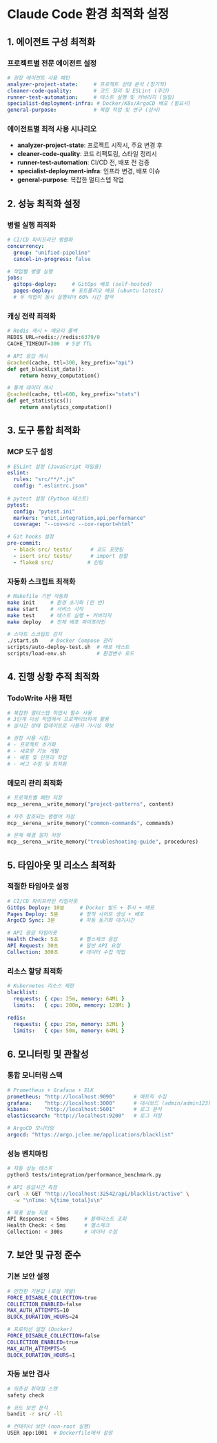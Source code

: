 # Claude Code 환경 최적화 설정

## 1. 에이전트 구성 최적화

### 프로젝트별 전문 에이전트 설정
```yaml
# 권장 에이전트 사용 패턴
analyzer-project-state:     # 프로젝트 상태 분석 (정기적)
cleaner-code-quality:       # 코드 정리 및 ESLint (주간)  
runner-test-automation:     # 테스트 실행 및 커버리지 (일일)
specialist-deployment-infra: # Docker/K8s/ArgoCD 배포 (필요시)
general-purpose:            # 복합 작업 및 연구 (상시)
```

### 에이전트별 최적 사용 시나리오
- **analyzer-project-state**: 프로젝트 시작시, 주요 변경 후
- **cleaner-code-quality**: 코드 리팩토링, 스타일 정리시
- **runner-test-automation**: CI/CD 전, 배포 전 검증
- **specialist-deployment-infra**: 인프라 변경, 배포 이슈
- **general-purpose**: 복잡한 멀티스텝 작업

## 2. 성능 최적화 설정

### 병렬 실행 최적화
```yaml
# CI/CD 파이프라인 병렬화
concurrency:
  group: "unified-pipeline"
  cancel-in-progress: false

# 작업별 병렬 실행
jobs:
  gitops-deploy:     # GitOps 배포 (self-hosted)
  pages-deploy:      # 포트폴리오 배포 (ubuntu-latest)
  # 두 작업이 동시 실행되어 60% 시간 절약
```

### 캐싱 전략 최적화
```python
# Redis 캐시 + 메모리 폴백
REDIS_URL=redis://redis:6379/0
CACHE_TIMEOUT=300  # 5분 TTL

# API 응답 캐시
@cached(cache, ttl=300, key_prefix="api")
def get_blacklist_data():
    return heavy_computation()

# 통계 데이터 캐시  
@cached(cache, ttl=600, key_prefix="stats")
def get_statistics():
    return analytics_computation()
```

## 3. 도구 통합 최적화

### MCP 도구 설정
```yaml
# ESLint 설정 (JavaScript 파일용)
eslint:
  rules: "src/**/*.js"
  config: ".eslintrc.json"
  
# pytest 설정 (Python 테스트)
pytest:
  config: "pytest.ini" 
  markers: "unit,integration,api,performance"
  coverage: "--cov=src --cov-report=html"

# Git hooks 설정
pre-commit:
  - black src/ tests/      # 코드 포맷팅
  - isort src/ tests/      # import 정렬
  - flake8 src/           # 린팅
```

### 자동화 스크립트 최적화
```bash
# Makefile 기반 자동화
make init     # 환경 초기화 (한 번)
make start    # 서비스 시작
make test     # 테스트 실행 + 커버리지
make deploy   # 전체 배포 파이프라인

# 스마트 스크립트 감지
./start.sh    # Docker Compose 관리
scripts/auto-deploy-test.sh  # 배포 테스트
scripts/load-env.sh          # 환경변수 로드
```

## 4. 진행 상황 추적 최적화

### TodoWrite 사용 패턴
```python
# 복잡한 멀티스텝 작업시 필수 사용
# 3단계 이상 작업에서 프로액티브하게 활용
# 실시간 상태 업데이트로 사용자 가시성 확보

# 권장 사용 시점:
# - 프로젝트 초기화
# - 새로운 기능 개발  
# - 배포 및 인프라 작업
# - 버그 수정 및 최적화
```

### 메모리 관리 최적화
```python
# 프로젝트별 패턴 저장
mcp__serena__write_memory("project-patterns", content)

# 자주 참조되는 명령어 저장  
mcp__serena__write_memory("common-commands", commands)

# 문제 해결 절차 저장
mcp__serena__write_memory("troubleshooting-guide", procedures)
```

## 5. 타임아웃 및 리소스 최적화

### 적절한 타임아웃 설정
```yaml
# CI/CD 파이프라인 타임아웃
GitOps Deploy: 10분     # Docker 빌드 + 푸시 + 배포
Pages Deploy: 5분       # 정적 사이트 생성 + 배포
ArgoCD Sync: 3분        # 자동 동기화 대기시간

# API 응답 타임아웃  
Health Check: 5초       # 헬스체크 응답
API Request: 30초       # 일반 API 요청
Collection: 300초       # 데이터 수집 작업
```

### 리소스 할당 최적화
```yaml
# Kubernetes 리소스 제한
blacklist:
  requests: { cpu: 25m, memory: 64Mi }
  limits:   { cpu: 200m, memory: 128Mi }
  
redis:  
  requests: { cpu: 25m, memory: 32Mi }
  limits:   { cpu: 50m, memory: 64Mi }
```

## 6. 모니터링 및 관찰성

### 통합 모니터링 스택
```yaml
# Prometheus + Grafana + ELK
prometheus: "http://localhost:9090"      # 메트릭 수집
grafana:    "http://localhost:3000"      # 대시보드 (admin/admin123)
kibana:     "http://localhost:5601"      # 로그 분석
elasticsearch: "http://localhost:9200"   # 로그 저장

# ArgoCD 모니터링
argocd: "https://argo.jclee.me/applications/blacklist"
```

### 성능 벤치마킹
```bash
# 자동 성능 테스트
python3 tests/integration/performance_benchmark.py

# API 응답시간 측정
curl -X GET "http://localhost:32542/api/blacklist/active" \
  -w "\nTime: %{time_total}s\n"

# 목표 성능 지표
API Response: < 50ms     # 블랙리스트 조회
Health Check: < 5ms      # 헬스체크  
Collection: < 300s       # 데이터 수집
```

## 7. 보안 및 규정 준수

### 기본 보안 설정
```bash
# 안전한 기본값 (로컬 개발)
FORCE_DISABLE_COLLECTION=true
COLLECTION_ENABLED=false
MAX_AUTH_ATTEMPTS=10
BLOCK_DURATION_HOURS=24

# 프로덕션 설정 (Docker)
FORCE_DISABLE_COLLECTION=false
COLLECTION_ENABLED=true  
MAX_AUTH_ATTEMPTS=5
BLOCK_DURATION_HOURS=1
```

### 자동 보안 검사
```bash  
# 의존성 취약점 스캔
safety check

# 코드 보안 분석
bandit -r src/ -ll

# 컨테이너 보안 (non-root 실행)
USER app:1001  # Dockerfile에서 설정
```